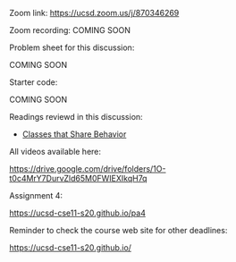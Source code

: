 Zoom link: https://ucsd.zoom.us/j/870346269

Zoom recording: COMING SOON

Problem sheet for this discussion:

COMING SOON

Starter code:

COMING SOON

Readings reviewd in this discussion:
- [Classes that Share Behavior](https://cseweb.ucsd.edu/classes/sp17/cse11-a/lecture10.html)

All videos available here:

https://drive.google.com/drive/folders/1O-t0c4MrY7DurvZld65M0FWIEXIkqH7q

Assignment 4:

https://ucsd-cse11-s20.github.io/pa4

Reminder to check the course web site for other deadlines:

https://ucsd-cse11-s20.github.io/
